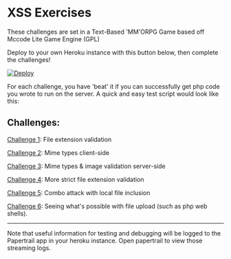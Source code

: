# XSS Exercises

These challenges are set in a Text-Based 'MM'ORPG Game based off Mccode Lite Game Engine (GPL)

Deploy to your own Heroku instance with this button below, then complete the challenges!

[![Deploy](https://www.herokucdn.com/deploy/button.png)](https://heroku.com/deploy)

For each challenge, you have 'beat' it if you can successfully get php code you wrote to run on the server. A quick and easy test script would look like this: <?php phpinfo(); ?>

Challenges:
----------------------

[Challenge 1](https://github.com/breakthenet/file-upload-exercises/blob/master/challenges/challenge_1.md): File extension validation

[Challenge 2](https://github.com/breakthenet/file-upload-exercises/blob/master/challenges/challenge_2.md): Mime types client-side

[Challenge 3](https://github.com/breakthenet/file-upload-exercises/blob/master/challenges/challenge_3.md): Mime types & image validation server-side

[Challenge 4](https://github.com/breakthenet/file-upload-exercises/blob/master/challenges/challenge_4.md): More strict file extension validation

[Challenge 5](https://github.com/breakthenet/file-upload-exercises/blob/master/challenges/challenge_5.md): Combo attack with local file inclusion

[Challenge 6](https://github.com/breakthenet/file-upload-exercises/blob/master/challenges/challenge_6.md): Seeing what's possible with file upload (such as php web shells).


----------------------

Note that useful information for testing and debugging will be logged to the Papertrail app in your heroku instance. Open papertrail to view those streaming logs.
